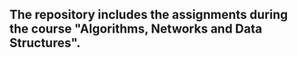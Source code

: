 ## The repository includes the assignments during the course "Algorithms, Networks and Data Structures".
